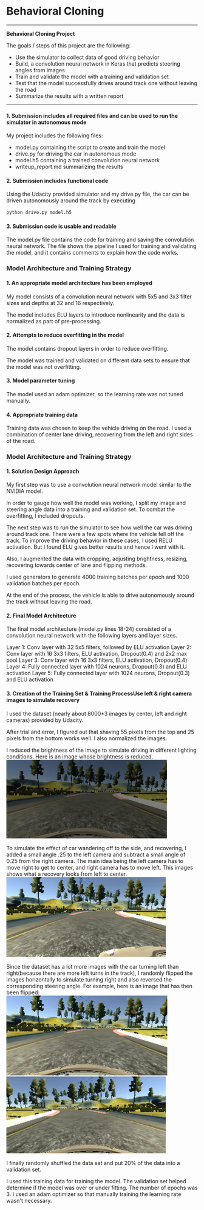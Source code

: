 # **Behavioral Cloning** 

---

**Behavioral Cloning Project**

The goals / steps of this project are the following:
* Use the simulator to collect data of good driving behavior
* Build, a convolution neural network in Keras that predicts steering angles from images
* Train and validate the model with a training and validation set
* Test that the model successfully drives around track one without leaving the road
* Summarize the results with a written report


[//]: # (Image References)

[image1]: ./examples/reduced_brightness_image.png
[image2]: ./examples/left_camera_image.png
[image3]: ./examples/center_camera_image.png
[image4]: ./examples/flipped_image.png

---

#### 1. Submission includes all required files and can be used to run the simulator in autonomous mode

My project includes the following files:
* model.py containing the script to create and train the model
* drive.py for driving the car in autonomous mode
* model.h5 containing a trained convolution neural network 
* writeup_report.md summarizing the results

#### 2. Submission includes functional code
Using the Udacity provided simulator and my drive.py file, the car can be driven autonomously around the track by executing 
```sh
python drive.py model.h5
```

#### 3. Submission code is usable and readable

The model.py file contains the code for training and saving the convolution neural network. The file shows the pipeline I used for training and validating the model, and it contains comments to explain how the code works.

### Model Architecture and Training Strategy

#### 1. An appropriate model architecture has been employed

My model consists of a convolution neural network with 5x5 and 3x3 filter sizes and depths at 32 and 16 respectively. 

The model includes ELU layers to introduce nonlinearity and the data is normalized as part of pre-processing. 

#### 2. Attempts to reduce overfitting in the model

The model contains dropout layers in order to reduce overfitting. 

The model was trained and validated on different data sets to ensure that the model was not overfitting. 

#### 3. Model parameter tuning

The model used an adam optimizer, so the learning rate was not tuned manually.

#### 4. Appropriate training data

Training data was chosen to keep the vehicle driving on the road. I used a combination of center lane driving, recovering from the left and right sides of the road.


### Model Architecture and Training Strategy

#### 1. Solution Design Approach

My first step was to use a convolution neural network model similar to the NVIDIA model.

In order to gauge how well the model was working, I split my image and steering angle data into a training and validation set. To combat the overfitting, I included dropouts.

The next step was to run the simulator to see how well the car was driving around track one. There were a few spots where the vehicle fell off the track. To improve the driving behavior in these cases, I used RELU activation. But I found ELU gives better results and hence I went with it. 

Also, I augmented the data with cropping, adjusting brightness, resizing, recovering towards center of lane and flipping methods. 

I used generators to generate 4000 training batches per epoch and 1000 validation batches per epoch.

At the end of the process, the vehicle is able to drive autonomously around the track without leaving the road.

#### 2. Final Model Architecture

The final model architecture (model.py lines 18-24) consisted of a convolution neural network with the following layers and layer sizes.

Layer 1: Conv layer with 32 5x5 filters, followed by ELU activation
Layer 2: Conv layer with 16 3x3 filters, ELU activation, Dropout(0.4) and 2x2 max pool
Layer 3: Conv layer with 16 3x3 filters, ELU activation, Dropout(0.4)
Layer 4: Fully connected layer with 1024 neurons, Dropout(0.3) and ELU activation
Layer 5: Fully connected layer with 1024 neurons, Dropout(0.3) and ELU activation

#### 3. Creation of the Training Set & Training ProcessUse left & right camera images to simulate recovery

I used the dataset (nearly about 8000*3 images by center, left and right cameras) provided by Udacity.

After trial and error, I figured out that shaving 55 pixels from the top and 25 pixels from the bottom works well. I also normalized the images.

I reduced the brightness of the image to simulate driving in different lighting conditions. Here is an image whose brightness is reduced.
![alt text][image1]

To simulate the effect of car wandering off to the side, and recovering, I added a small angle .25 to the left camera and subtract a small angle of 0.25 from the right camera. The main idea being the left camera has to move right to get to center, and right camera has to move left. This images shows what a recovery looks from left to center.
![alt text][image2]

Since the dataset has a lot more images with the car turning left than right(because there are more left turns in the track), I randomly flipped the images horizontally to simulate turning right and also reversed the corresponding steering angle. For example, here is an image that has then been flipped:
![alt text][image3] ![alt text][image4]

I finally randomly shuffled the data set and put 20% of the data into a validation set. 

I used this training data for training the model. The validation set helped determine if the model was over or under fitting. The number of epochs was 3. I used an adam optimizer so that manually training the learning rate wasn't necessary.
